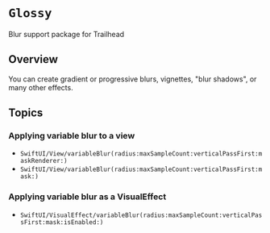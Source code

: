 # ``Glossy``

Blur support package for Trailhead

## Overview

You can create gradient or progressive blurs, vignettes, "blur shadows", or many other effects.

## Topics

### Applying variable blur to a view

- ``SwiftUI/View/variableBlur(radius:maxSampleCount:verticalPassFirst:maskRenderer:)``
- ``SwiftUI/View/variableBlur(radius:maxSampleCount:verticalPassFirst:mask:)``

### Applying variable blur as a VisualEffect

- ``SwiftUI/VisualEffect/variableBlur(radius:maxSampleCount:verticalPassFirst:mask:isEnabled:)``

